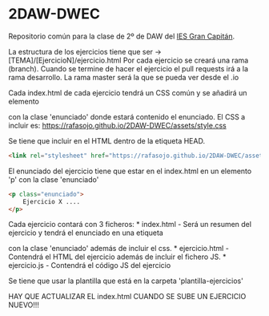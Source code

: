# 2DAW-DWEC

Repositorio común para la clase de 2º de DAW del [IES Gran Capitán](https://informatica.iesgrancapitan.org/).


La estructura de los ejercicios tiene que ser -> [TEMA]/[EjercicioN]/ejercicio.html
Por cada ejercicio se creará una rama (branch). Cuando se termine de hacer el ejercicio el pull requests irá a la rama desarrollo.
La rama master será la que se pueda ver desde el .io

Cada index.html de cada ejercicio tendrá un CSS común y se añadirá un elemento <p> con la clase 'enunciado' donde estará contenido el enunciado.
El CSS a incluir es: https://rafasojo.github.io/2DAW-DWEC/assets/style.css

Se tiene que incluir en el HTML dentro de la etiqueta HEAD.
```HTML
<link rel="stylesheet" href="https://rafasojo.github.io/2DAW-DWEC/assets/style.css">
```

El enunciado del ejercicio tiene que estar en el index.html en un elemento 'p' con la clase 'enunciado'
```HTML
<p class="enunciado">
    Ejercicio X ....
</p>
```

Cada ejercicio contará con 3 ficheros:
    * index.html - Será un resumen del ejercicio y tendrá el enunciado en una etiqueta <p> con la clase 'enunciado' además de incluir el css.
    * ejercicio.html - Contendrá el HTML del ejercicio además de incluir el fichero JS.
    * ejercicio.js - Contendrá el código JS del ejercicio

Se tiene que usar la plantilla que está en la carpeta 'plantilla-ejercicios'

HAY QUE ACTUALIZAR EL index.html CUANDO SE SUBE UN EJERCICIO NUEVO!!!